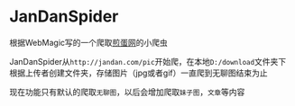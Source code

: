 # JanDanSpider

根据WebMagic写的一个爬取[煎蛋网](http://jandan.com)的小爬虫

JanDanSpider从`http://jandan.com/pic`开始爬，在本地`D:/download`文件夹下根据上传者创建文件夹，存储图片（jpg或者gif）一直爬到无聊图结束为止

现在功能只有默认的爬取`无聊图`，以后会增加爬取`妹子图`，`文章`等内容



